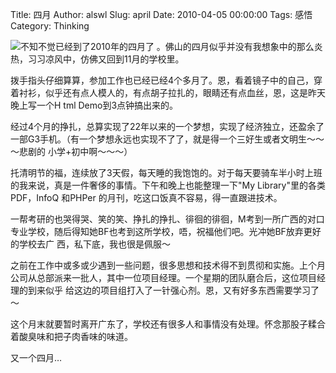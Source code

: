 Title: 四月
Author: alswl
Slug: april
Date: 2010-04-05 00:00:00
Tags: 感悟
Category: Thinking

![](http://upload-log4d.qiniudn.com/2010/04/april_flower.jpg)不知不觉已经到了2010年的四月了
。佛山的四月似乎并没有我想象中的那么炎热，习习凉风中，仿佛又回到11月的学校里。

拨手指头仔细算算，参加工作也已经已经4个多月了。恩，看着镜子中的自己，穿着衬衫，似乎还有点人模人的，有点胡子拉扎的，眼睛还有点血丝，恩，这是昨天晚上写一个H
tml Demo到3点钟搞出来的。

经过4个月的挣扎，总算实现了22年以来的一个梦想，实现了经济独立，还盈余了一部G3手机。（有一个梦想永远也实现不了了，就是得一个三好生或者文明生～～～悲剧的
小学+初中啊～～～）

托清明节的福，连续放了3天假，每天睡的我饱饱的。对于每天要骑车半小时上班的我来说，真是一件奢侈的事情。下午和晚上也能整理一下"My
Library"里的各类PDF，InfoQ 和PHPer 的月刊，吃这口饭真不容易，得一直跟进技术。

一帮考研的也哭得哭、笑的笑、挣扎的挣扎、徘徊的徘徊，M考到一所广西的对口专业学校，随后得知她BF也考到这所学校，唔，祝福他们吧。光冲她BF放弃更好的学校去广
西，私下底，我也很是佩服～

之前在工作中或多或少遇到一些问题，很多思想和技术得不到贯彻和实施。上个月公司从总部派来一批人，其中一位项目经理。一个星期的团队磨合后，这位项目经理的到来似乎
给这边的项目组打入了一针强心剂。恩，又有好多东西需要学习了～

这个月末就要暂时离开广东了，学校还有很多人和事情没有处理。怀念那股子糅合着酸臭味和把子肉香味的味道。

又一个四月…

